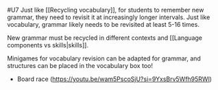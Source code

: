 #U7
Just like [[Recycling vocabulary]], for students to remember new grammar, they need to revisit it at increasingly longer intervals. Just like vocabulary, grammar likely needs to be revisited at least 5-16 times.

New grammar must be recycled in different contexts and [[Language components vs skills|skills]].

Minigames for vocabulary revision can be adapted for grammar, and structures can be placed in the vocabulary box too!
- Board race (https://youtu.be/wam5PscoSjU?si=9YxsBrv5Wfh95RWl)